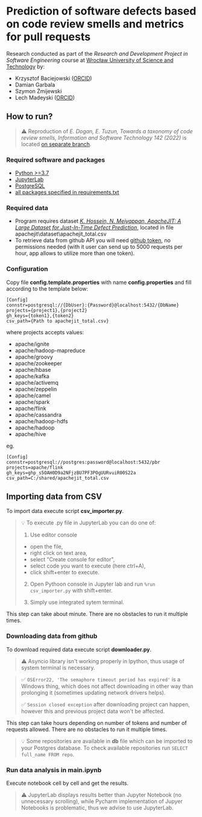 # Prediction of software defects based on code review smells and metrics for pull requests
Research conducted as part of the _Research and Development Project in Software Engineering_ course at [Wrocław University of Science and Technology](https://pwr.edu.pl/en/) by:
- Krzysztof Baciejowski ([ORCID](https://orcid.org/0000-0001-9572-1625?lang=en))
- Damian Garbala
- Szymon Żmijewski
- Lech Madeyski ([ORCID](https://orcid.org/0000-0003-3907-3357?lang=en))

## How to run?
> ⚠️ Reproduction of _E. Dogan, E. Tuzun, Towards a taxonomy of code review smells, Information and Software Technology 142 (2022)_ is located [on separate branch](https://github.com/pwr-pbr22/M7/tree/reproduction).

### Required software and packages
- [Python >=3.7](https://www.python.org/downloads/)
- [JupyterLab](https://jupyter.org/install)
- [PostgreSQL](https://www.postgresql.org/download/)
- [all packages specified in requirements.txt](https://pip.pypa.io/en/stable/user_guide/#requirements-files)

### Required data
- Program requires dataset [_K. Hossein, N. Meiyappan, ApacheJIT: A Large Dataset for Just-In-Time Defect Prediction_](https://zenodo.org/record/5907847), located in file apachejit\dataset\apachejit_total.csv
- To retrieve data from github API you will need [github token](https://github.com/settings/tokens/new), no permissions needed (with it user can send up to 5000 requests per hour, app allows to utilize more than one token).

### Configuration
Copy file **config.template.properties** with name **config.properties** and fill according to the template below:
```
[Config]
connstr=postgresql://{DbUser}:{Password}@localhost:5432/{DbName}
projects={project1},{project2}
gh_keys={token1},{token2}
csv_path={Path to apachejit_total.csv}
```
where projects accepts values:
- apache/ignite
- apache/hadoop-mapreduce
- apache/groovy
- apache/zookeeper
- apache/hbase
- apache/kafka
- apache/activemq
- apache/zeppelin
- apache/camel
- apache/spark
- apache/flink
- apache/cassandra
- apache/hadoop-hdfs
- apache/hadoop
- apache/hive

eg.
```
[Config]
connstr=postgresql://postgres:password@localhost:5432/pbr
projects=apache/flink
gh_keys=ghp_s5OAH0D9a2NFjzBU7PF3POgUURvuiR00S22a
csv_path=C:/shared/apachejit_total.csv
```

## Importing data from CSV
To import data execute script **csv_importer.py**.
> 💡 To execute .py file in JupyterLab you can do one of:
> 1. Use editor console
> - open the file, 
> - right click on text area,
> - select "Create console for editor",
> - select code you want to execute (here ctrl+A),
> - click shift+enter to execute.
>
> 2. Open Pythoon console in Jupyter lab and run ```%run csv_importer.py``` with shift+enter.
>
> 3. Simply use integrated sytem terminal.

This step can take about minute. There are no obstacles to run it multiple times.

### Downloading data from github
To download required data execute script **downloader.py**.

> ⚠️ Asyncio library isn't working properly in Ipython, thus usage of system terminal is necessary.

> ✅ ```OSError22, 'The semaphore timeout period has expired'``` is a Windows thing, which does not affect downloading in other way than prolonging it (sometimes updating network drivers helps).
>
> ✅ ```Session closed exception``` after downloading project can happen, however this and previous project data won't be affected.

This step can take hours depending on number of tokens and number of requests allowed. There are no obstacles to run it multiple times.

> 💡 Some repositories are available in **db** file which can be imported to your Postgres database. To check available repositories run ```SELECT full_name FROM repo```.

### Run data analysis in main.ipynb
Execute notebook cell by cell and get the results.

> ⚠️ JupyterLab displays results better than Jupyter Notebook (no unnecessary scrolling), while Pycharm implementation of Jupyer Notebooks is problematic, thus we advise to use JupyterLab.
